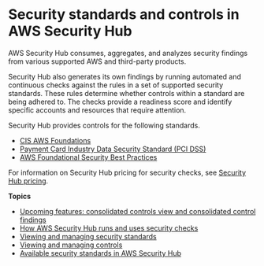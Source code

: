 # Security standards and controls in AWS Security Hub<a name="securityhub-standards"></a>

AWS Security Hub consumes, aggregates, and analyzes security findings from various supported AWS and third\-party products\.

Security Hub also generates its own findings by running automated and continuous checks against the rules in a set of supported security standards\. These rules determine whether controls within a standard are being adhered to\. The checks provide a readiness score and identify specific accounts and resources that require attention\.

Security Hub provides controls for the following standards\.
+ [CIS AWS Foundations](securityhub-standards-cis.md)
+ [Payment Card Industry Data Security Standard \(PCI DSS\)](securityhub-standards-pcidss.md)
+ [AWS Foundational Security Best Practices](securityhub-standards-fsbp.md)

For information on Security Hub pricing for security checks, see [Security Hub pricing](http://aws.amazon.com/security-hub/pricing/)\.

**Topics**
+ [Upcoming features: consolidated controls view and consolidated control findings](prepare-upcoming-features.md)
+ [How AWS Security Hub runs and uses security checks](securityhub-controls-finding-generation.md)
+ [Viewing and managing security standards](standards-view-manage.md)
+ [Viewing and managing controls](controls-view-manage.md)
+ [Available security standards in AWS Security Hub](standards-available.md)